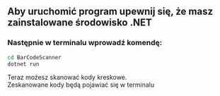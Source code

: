 ## Aby uruchomić program upewnij się, że masz zainstalowane środowisko .NET 
### Następnie w terminalu wprowadź komendę:
```bash
cd BarCodeScanner
dotnet run
```
Teraz możesz skanować kody kreskowe.<br> 
Zeskanowane kody będą pojawiać się w terminalu